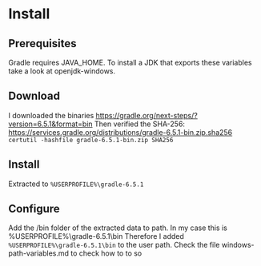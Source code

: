 # Install

## Prerequisites
Gradle requires JAVA_HOME. To install a JDK that exports these variables take a look at openjdk-windows.

## Download
I downloaded the binaries
https://gradle.org/next-steps/?version=6.5.1&format=bin
Then verified the SHA-256:
https://services.gradle.org/distributions/gradle-6.5.1-bin.zip.sha256
```certutil -hashfile gradle-6.5.1-bin.zip SHA256```

## Install
Extracted to ```%USERPROFILE%\gradle-6.5.1```

## Configure
Add the /bin folder of the extracted data to path. In my case this is %USERPROFILE%\gradle-6.5.1\bin
Therefore I added ```%USERPROFILE%\gradle-6.5.1\bin``` to the user path.
Check the file windows-path-variables.md to check how to to so
